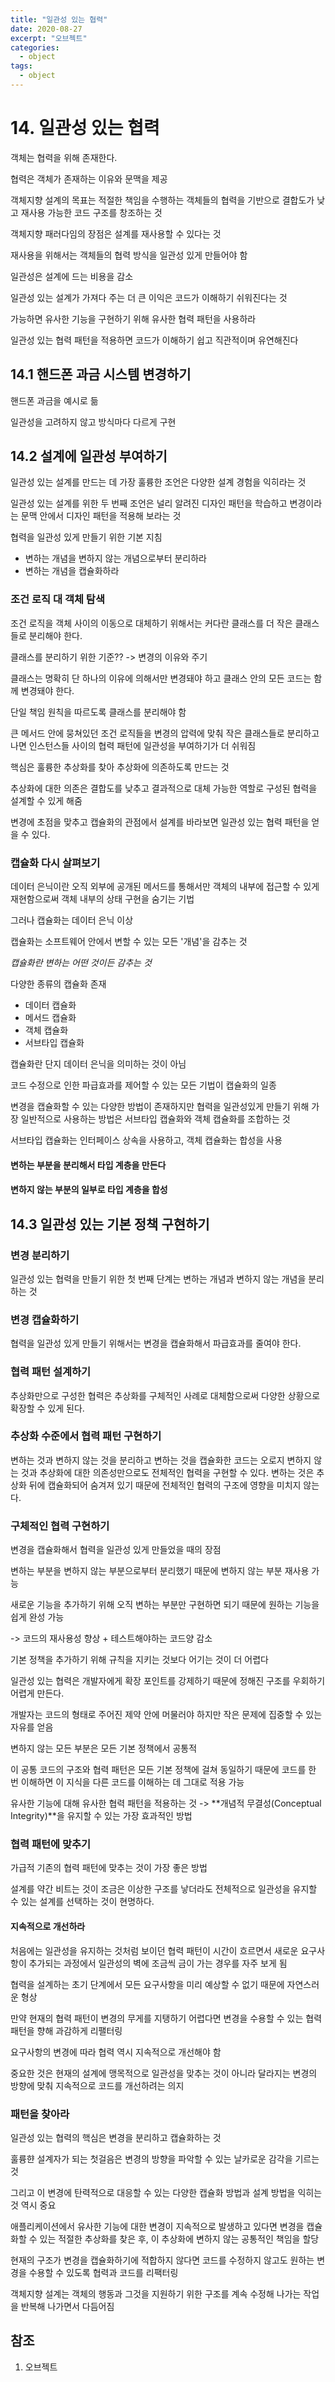 ```yaml
---
title: "일관성 있는 협력"
date: 2020-08-27
excerpt: "오브젝트"
categories:
  - object
tags:
  - object
---
```


# 14. 일관성 있는 협력

객체는 협력을 위해 존재한다.

협력은 객체가 존재하는 이유와 문맥을 제공

객체지향 설계의 목표는 적절한 책임을 수행하는 객체들의 협력을 기반으로 결합도가 낮고 재사용 가능한 코드 구조를 창조하는 것



객체지향 패러다임의 장점은 설계를 재사용할 수 있다는 것

재사용을 위해서는 객체들의 협력 방식을 일관성 있게 만들어야 함

일관성은 설계에 드는 비용을 감소

일관성 있는 설계가 가져다 주는 더 큰 이익은 코드가 이해하기 쉬워진다는 것



가능하면 유사한 기능을 구현하기 위해 유사한 협력 패턴을 사용하라

일관성 있는 협력 패턴을 적용하면 코드가 이해하기 쉽고 직관적이며 유연해진다

## 14.1 핸드폰 과금 시스템 변경하기

핸드폰 과금을 예시로 듦

일관성을 고려하지 않고 방식마다 다르게 구현



## 14.2 설계에 일관성 부여하기

일관성 있는 설계를 만드는 데 가장 훌륭한 조언은 다양한 설계 경험을 익히라는 것

일관성 있는 설계를 위한 두 번째 조언은 널리 알려진 디자인 패턴을 학습하고 변경이라는 문맥 안에서 디자인 패턴을 적용해 보라는 것

협력을 일관성 있게 만들기 위한 기본 지침

- 변하는 개념을 변하지 않는 개념으로부터 분리하라
- 변하는 개념을 캡슐화하라

### 조건 로직 대 객체 탐색

조건 로직을 객체 사이의 이동으로 대체하기 위해서는 커다란 클래스를 더 작은 클래스들로 분리해야 한다.

클래스를 분리하기 위한 기준?? -> 변경의 이유와 주기

클래스는 명확히 단 하나의 이유에 의해서만 변경돼야 하고 클래스 안의 모든 코드는 함께 변경돼야 한다.

단일 책임 원칙을 따르도록 클래스를 분리해야 함



큰 메서드 안에 뭉쳐있던 조건 로직들을 변경의 압력에 맞춰 작은 클래스들로 분리하고 나면 인스턴스들 사이의 협력 패턴에 일관성을 부여하기가 더 쉬워짐



핵심은 훌륭한 추상화를 찾아 추상화에 의존하도록 만드는 것

추상화에 대한 의존은 결합도를 낮추고 결과적으로 대체 가능한 역할로 구성된 협력을 설계할 수 있게 해줌



변경에 초점을 맞추고 캡슐화의 관점에서 설계를 바라보면 일관성 있는 협력 패턴을 얻을 수 있다.

### 캡슐화 다시 살펴보기

데이터 은닉이란 오직 외부에 공개된 메서드를 통해서만 객체의 내부에 접근할 수 있게 재현함으로써 객체 내부의 상태 구현을 숨기는 기법

그러나 캡슐화는 데이터 은닉 이상

캡슐화는 소프트웨어 안에서 변할 수 있는 모든 '개념'을 감추는 것

*캡슐화란 변하는 어떤 것이든 감추는 것*



다양한 종류의 캡슐화 존재

- 데이터 캡슐화
- 메서드 캡슐화
- 객체 캡슐화
- 서브타입 캡슐화



캡슐화란 단지 데이터 은닉을 의미하는 것이 아님

코드 수정으로 인한 파급효과를 제어할 수 있는 모든 기법이 캡슐화의 일종



변경을 캡슐화할 수 있는 다양한 방법이 존재하지만 협력을 일관성있게 만들기 위해 가장 일반적으로 사용하는 방법은 서브타입 캡슐화와 객체 캡슐화를 조합하는 것

서브타입 캡슐화는 인터페이스 상속을 사용하고, 객체 캡슐화는 합성을 사용

#### 변하는 부분을 분리해서 타입 계층을 만든다

#### 변하지 않는 부분의 일부로 타입 계층을 합성

## 14.3 일관성 있는 기본 정책 구현하기

### 변경 분리하기

일관성 있는 협력을 만들기 위한 첫 번째 단계는 변하는 개념과 변하지 않는 개념을 분리하는 것

### 변경 캡슐화하기

협력을 일관성 있게 만들기 위해서는 변경을 캡슐화해서 파급효과를 줄여야 한다.

### 협력 패턴 설계하기

추상화만으로 구성한 협력은 추상화를 구체적인 사례로 대체함으로써 다양한 상황으로 확장할 수 있게 된다.

### 추상화 수준에서 협력 패턴 구현하기

변하는 것과 변하지 않는 것을 분리하고 변하는 것을 캡슐화한 코드는 오로지 변하지 않는 것과 추상화에 대한 의존성만으로도 전체적인 협력을 구현할 수 있다. 변하는 것은 추상화 뒤에 캡슐화되어 숨겨져 있기 때문에 전체적인 협력의 구조에 영향을 미치지 않는다.

### 구체적인 협력 구현하기

변경을 캡슐화해서 협력을 일관성 있게 만들었을 때의 장점

변하는 부분을 변하지 않는 부분으로부터 분리했기 때문에 변하지 않는 부분 재사용 가능

새로운 기능을 추가하기 위해 오직 변하는 부분만 구현하면 되기 때문에 원하는 기능을 쉽게 완성 가능

-> 코드의 재사용성 향상 + 테스트해야하는 코드양 감소



기본 정책을 추가하기 위해 규칙을 지키는 것보다 어기는 것이 더 어렵다

일관성 있는 협력은 개발자에게 확장 포인트를 강제하기 때문에 정해진 구조를 우회하기 어렵게 만든다.

개발자는 코드의 형태로 주어진 제약 안에 머물러야 하지만 작은 문제에 집중할 수 있는 자유를 얻음



변하지 않는 모든 부분은 모든 기본 정책에서 공통적

이 공통 코드의 구조와 협력 패턴은 모든 기본 정책에 걸쳐 동일하기 때문에 코드를 한 번 이해하면 이 지식을 다른 코드를 이해하는 데 그대로 적용 가능



유사한 기능에 대해 유사한 협력 패턴을 적용하는 것 -> **개념적 무결성(Conceptual Integrity)**을 유지할 수 있는 가장 효과적인 방법

### 협력 패턴에 맞추기

가급적 기존의 협력 패턴에 맞추는 것이 가장 좋은 방법

설계를 약간 비트는 것이 조금은 이상한 구조를 낳더라도 전체적으로 일관성을 유지할 수 있는 설계를 선택하는 것이 현명하다.

#### 지속적으로 개선하라

처음에는 일관성을 유지하는 것처럼 보이던 협력 패턴이 시간이 흐르면서 새로운 요구사항이 추가되는 과정에서 일관성의 벽에 조금씩 금이 가는 경우를 자주 보게 됨

협력을 설계하는 초기 단계에서 모든 요구사항을 미리 예상할 수 없기 때문에 자연스러운 형상

만약 현재의 협력 패턴이 변경의 무게를 지탱하기 어렵다면 변경을 수용할 수 있는 협력 패턴을 향해 과감하게 리팰터링

요구사항의 변경에 따라 협력 역시 지속적으로 개선해야 함

중요한 것은 현재의 설계에 맹목적으로 일관성을 맞추는 것이 아니라 달라지는 변경의 방향에 맞춰 지속적으로 코드를 개선하려는 의지

### 패턴을 찾아라

일관성 있는 협력의 핵심은 변경을 분리하고 캡슐화하는 것

훌륭햔 설계자가 되는 첫걸음은 변경의 방향을 파악할 수 있는 날카로운 감각을 기르는 것

그리고 이 변경에 탄력적으로 대응할 수 있는 다양한 캡슐화 방법과 설계 방법을 익히는 것 역시 중요



애플리케이션에서 유사한 기능에 대한 변경이 지속적으로 발생하고 있다면 변경을 캡슐화할 수 있는 적절한 추상화를 찾은 후, 이 추상화에 변하지 않는 공통적인 책임을 할당

현재의 구조가 변경을 캡슐화하기에 적합하지 않다면 코드를 수정하지 않고도 원하는 변경을 수용할 수 있도록 협력과 코드를 리팩터링



객체지향 설계는 객체의 행동과 그것을 지원하기 위한 구조를 계속 수정해 나가는 작업을 반복해 나가면서 다듬어짐

## 참조

1. 오브젝트

